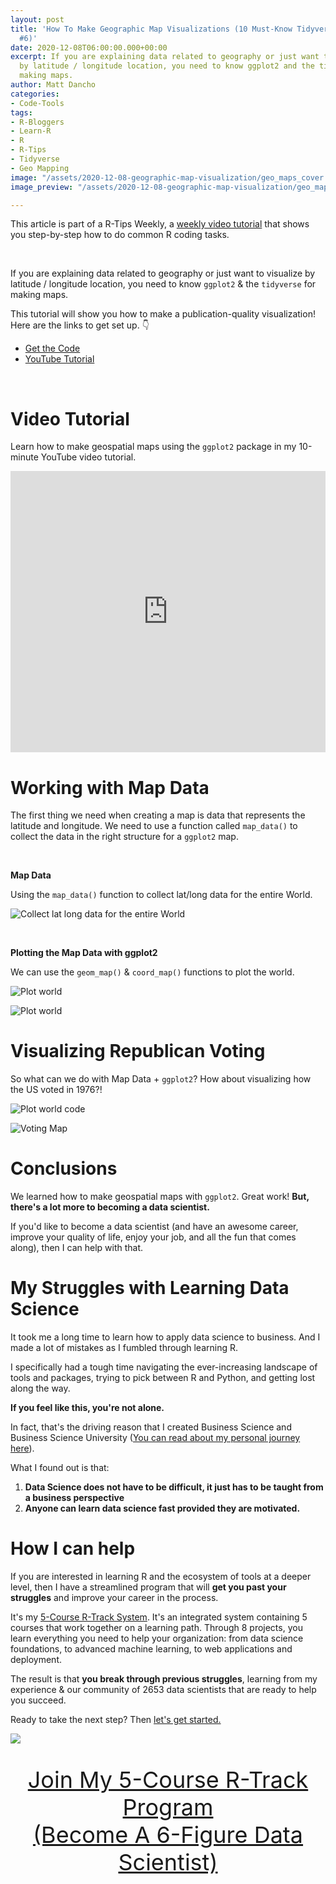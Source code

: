 ```yaml
---
layout: post
title: 'How To Make Geographic Map Visualizations (10 Must-Know Tidyverse Functions
  #6)'
date: 2020-12-08T06:00:00.000+00:00
excerpt: If you are explaining data related to geography or just want to visualize
  by latitude / longitude location, you need to know ggplot2 and the tidyverse for
  making maps.
author: Matt Dancho
categories:
- Code-Tools
tags:
- R-Bloggers
- Learn-R
- R
- R-Tips
- Tidyverse
- Geo Mapping
image: "/assets/2020-12-08-geographic-map-visualization/geo_maps_cover.jpg"
image_preview: "/assets/2020-12-08-geographic-map-visualization/geo_maps_preview.jpg"

---
```

This article is part of a R-Tips Weekly, a [weekly video tutorial](https://learn.business-science.io/r-tips-newsletter) that shows you step-by-step how to do common R coding tasks.

<br/>

If you are explaining data related to geography or just want to visualize by latitude / longitude location, you need to know `ggplot2` & the `tidyverse` for making maps.

This tutorial will show you how to make a publication-quality visualization! Here are the links to get set up. 👇

* [Get the Code](https://learn.business-science.io/r-tips-newsletter)
* [YouTube Tutorial](https://youtu.be/D5OBWBM5kwk)

<br>

# Video Tutorial

Learn how to make geospatial maps using the `ggplot2`  package in my 10-minute YouTube video tutorial.

<iframe width="100%" height="450" src="https://www.youtube.com/embed/D5OBWBM5kwk" title="YouTube video player" frameborder="0" allow="accelerometer; autoplay; clipboard-write; encrypted-media; gyroscope; picture-in-picture" allowfullscreen></iframe>

# Working with Map Data

The first thing we need when creating a map is data that represents the latitude and longitude. We need to use a function called `map_data()` to collect the data in the right structure for a `ggplot2` map.

<br>

**Map Data**

Using the `map_data()` function to collect lat/long data for the entire World.

![Collect lat long data for the entire World](/assets/2020-12-08-geographic-map-visualization/map_data.jpg)

<br>

**Plotting the Map Data with ggplot2**

We can use the `geom_map()` & `coord_map()` functions to plot the world.

![Plot world](/assets/2020-12-08-geographic-map-visualization/geom_map.jpg)

![Plot world](/assets/2020-12-08-geographic-map-visualization/world_image.jpg)

# Visualizing Republican Voting

So what can we do with Map Data + `ggplot2`? How about visualizing how the US voted in 1976?!

![Plot world code](/assets/2020-12-08-geographic-map-visualization/full_code.jpg)

![Voting  Map](/assets/2020-12-08-geographic-map-visualization/voting_map.jpg)

# Conclusions

We learned how to make geospatial maps with `ggplot2`. Great work! **But, there's a lot more to becoming a data scientist.**

If you'd like to become a data scientist (and have an awesome career, improve your quality of life, enjoy your job, and all the fun that comes along), then I can help with that.

# My Struggles with Learning Data Science

It took me a long time to learn how to apply data science to business. And I made a lot of mistakes as I fumbled through learning R.

I specifically had a tough time navigating the ever-increasing landscape of tools and packages, trying to pick between R and Python, and getting lost along the way.

**If you feel like this, you're not alone.**

In fact, that's the driving reason that I created Business Science and Business Science University ([You can read about my personal journey here](https://www.business-science.io/business/2019/07/22/how-i-started-my-data-science-business.html)).

What I found out is that:

1. **Data Science does not have to be difficult, it just has to be taught from a business perspective**
2. **Anyone can learn data science fast provided they are motivated.**

# How I can help

If you are interested in learning R and the ecosystem of tools at a deeper level, then I have a streamlined program that will **get you past your struggles** and improve your career in the process.

It's my [5-Course R-Track System](https://university.business-science.io/p/5-course-bundle-machine-learning-web-apps-time-series/). It's an integrated system containing 5 courses that work together on a learning path. Through 8 projects, you learn everything you need to help your organization: from data science foundations, to advanced machine learning, to web applications and deployment.

The result is that **you break through previous struggles**, learning from my experience & our community of 2653 data scientists that are ready to help you succeed.

Ready to take the next step? Then [let's get started.](https://university.business-science.io/p/5-course-bundle-machine-learning-web-apps-time-series/)

![](/assets/rtrack_what_theyre_doing_2.jpg)

<p style="font-size: 36px;text-align: center;"><a href="https://university.business-science.io/p/5-course-bundle-machine-learning-web-apps-time-series">Join My 5-Course R-Track Program<br>(Become A 6-Figure Data Scientist)</a></p>